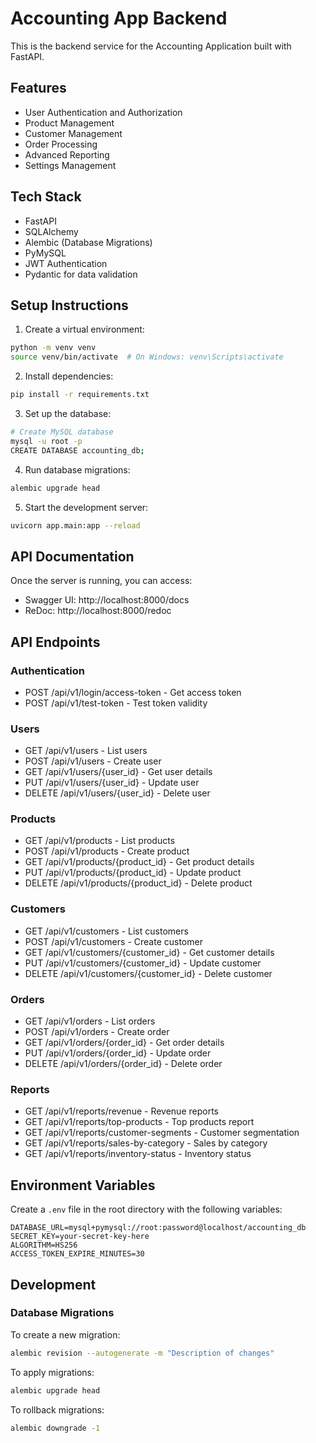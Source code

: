 # Accounting App Backend

This is the backend service for the Accounting Application built with FastAPI.

## Features

- User Authentication and Authorization
- Product Management
- Customer Management
- Order Processing
- Advanced Reporting
- Settings Management

## Tech Stack

- FastAPI
- SQLAlchemy
- Alembic (Database Migrations)
- PyMySQL
- JWT Authentication
- Pydantic for data validation

## Setup Instructions

1. Create a virtual environment:
```bash
python -m venv venv
source venv/bin/activate  # On Windows: venv\Scripts\activate
```

2. Install dependencies:
```bash
pip install -r requirements.txt
```

3. Set up the database:
```bash
# Create MySQL database
mysql -u root -p
CREATE DATABASE accounting_db;
```

4. Run database migrations:
```bash
alembic upgrade head
```

5. Start the development server:
```bash
uvicorn app.main:app --reload
```

## API Documentation

Once the server is running, you can access:
- Swagger UI: http://localhost:8000/docs
- ReDoc: http://localhost:8000/redoc

## API Endpoints

### Authentication
- POST /api/v1/login/access-token - Get access token
- POST /api/v1/test-token - Test token validity

### Users
- GET /api/v1/users - List users
- POST /api/v1/users - Create user
- GET /api/v1/users/{user_id} - Get user details
- PUT /api/v1/users/{user_id} - Update user
- DELETE /api/v1/users/{user_id} - Delete user

### Products
- GET /api/v1/products - List products
- POST /api/v1/products - Create product
- GET /api/v1/products/{product_id} - Get product details
- PUT /api/v1/products/{product_id} - Update product
- DELETE /api/v1/products/{product_id} - Delete product

### Customers
- GET /api/v1/customers - List customers
- POST /api/v1/customers - Create customer
- GET /api/v1/customers/{customer_id} - Get customer details
- PUT /api/v1/customers/{customer_id} - Update customer
- DELETE /api/v1/customers/{customer_id} - Delete customer

### Orders
- GET /api/v1/orders - List orders
- POST /api/v1/orders - Create order
- GET /api/v1/orders/{order_id} - Get order details
- PUT /api/v1/orders/{order_id} - Update order
- DELETE /api/v1/orders/{order_id} - Delete order

### Reports
- GET /api/v1/reports/revenue - Revenue reports
- GET /api/v1/reports/top-products - Top products report
- GET /api/v1/reports/customer-segments - Customer segmentation
- GET /api/v1/reports/sales-by-category - Sales by category
- GET /api/v1/reports/inventory-status - Inventory status

## Environment Variables

Create a `.env` file in the root directory with the following variables:

```env
DATABASE_URL=mysql+pymysql://root:password@localhost/accounting_db
SECRET_KEY=your-secret-key-here
ALGORITHM=HS256
ACCESS_TOKEN_EXPIRE_MINUTES=30
```

## Development

### Database Migrations

To create a new migration:
```bash
alembic revision --autogenerate -m "Description of changes"
```

To apply migrations:
```bash
alembic upgrade head
```

To rollback migrations:
```bash
alembic downgrade -1
```
